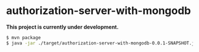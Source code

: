 # authorization-server-with-mongodb

**This project is currently under development.**

```bash
$ mvn package
$ java -jar ./target/authorization-server-with-mongodb-0.0.1-SNAPSHOT.jar
	
```


